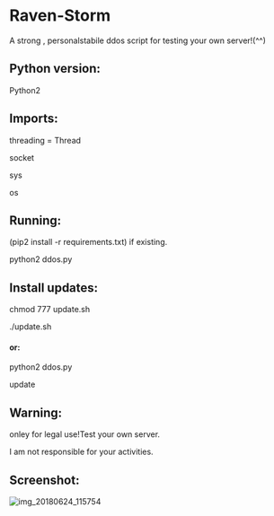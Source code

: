 # Raven-Storm
A strong , personalstabile ddos script for testing your own server!(^^)

## Python version:
Python2

## Imports:
threading = Thread

socket

sys

os

## Running:
(pip2 install -r requirements.txt) if existing.

python2 ddos.py

## Install updates:
chmod 777 update.sh

./update.sh

#### or:


python2 ddos.py

update

## Warning:
onley for legal use!Test your own server.

I am not responsible for your activities.

## Screenshot:

![img_20180624_115754](https://user-images.githubusercontent.com/36562445/41817976-e78f6d6e-77a5-11e8-873a-5bc4e7957ca9.png)
